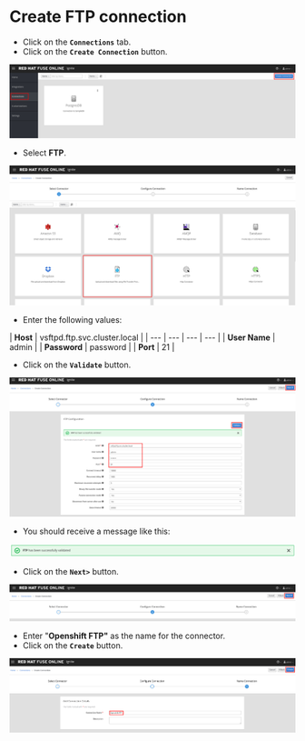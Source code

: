 # Create FTP connection



* Click on the **`Connections`** tab.
* Click on the **`Create Connection`** button.

![](../.gitbook/assets/image%20%2825%29.png)

* Select **FTP**.

![](../.gitbook/assets/image%20%28118%29.png)

* Enter the following values:

| **Host** | vsftpd.ftp.svc.cluster.local |
| --- | --- | --- | --- |
| **User Name** | admin |
| **Password** | password |
| **Port** | 21 |

* Click on the **`Validate`** button.



![](../.gitbook/assets/image%20%28152%29.png)

* You should receive a message like this:

![](../.gitbook/assets/image%20%2842%29.png)

* Click on the **`Next>`** button.

![](../.gitbook/assets/image%20%28145%29.png)

* Enter "**Openshift FTP"** as the name for the connector.
* Click on the **`Create`** button.

![](../.gitbook/assets/image%20%28147%29.png)



